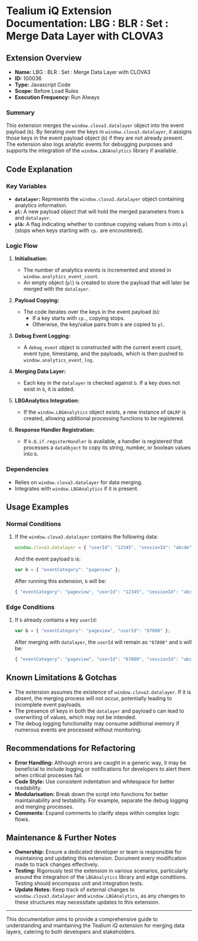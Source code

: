 # Tealium iQ Extension Documentation: LBG : BLR : Set : Merge Data Layer with CLOVA3

## Extension Overview
- **Name:** LBG : BLR : Set : Merge Data Layer with CLOVA3
- **ID:** 100036
- **Type:** Javascript Code
- **Scope:** Before Load Rules
- **Execution Frequency:** Run Always

### Summary
This extension merges the `window.clova3.datalayer` object into the event payload (`b`). By iterating over the keys in `window.clova3.datalayer`, it assigns those keys in the event payload object (`b`) if they are not already present. The extension also logs analytic events for debugging purposes and supports the integration of the `window.LBGAnalytics` library if available.

## Code Explanation

### Key Variables
- **`datalayer`:** Represents the `window.clova3.datalayer` object containing analytics information.
- **`pl`:** A new payload object that will hold the merged parameters from `b` and `datalayer`.
- **`plb`:** A flag indicating whether to continue copying values from `b` into `pl` (stops when keys starting with `cp.` are encountered).

### Logic Flow
1. **Initialisation:**
   - The number of analytics events is incremented and stored in `window.analytics_event_count`.
   - An empty object (`pl`) is created to store the payload that will later be merged with the `datalayer`.

2. **Payload Copying:**
   - The code iterates over the keys in the event payload (`b`):
     - If a key starts with `cp.`, copying stops.
     - Otherwise, the key/value pairs from `b` are copied to `pl`.

3. **Debug Event Logging:**
   - A `debug_event` object is constructed with the current event count, event type, timestamp, and the payloads, which is then pushed to `window.analytics_event_log`.

4. **Merging Data Layer:**
   - Each key in the `datalayer` is checked against `b`. If a key does not exist in `b`, it is added.

5. **LBGAnalytics Integration:**
   - If the `window.LBGAnalytics` object exists, a new instance of `QALRP` is created, allowing additional processing functions to be registered.

6. **Response Handler Registration:**
   - If `b.Q.if.registerHandler` is available, a handler is registered that processes a `dataObject` to copy its string, number, or boolean values into `b`.

### Dependencies
- Relies on `window.clova3.datalayer` for data merging.
- Integrates with `window.LBGAnalytics` if it is present.

## Usage Examples

### Normal Conditions
1. If the `window.clova3.datalayer` contains the following data:
   ```javascript
   window.clova3.datalayer = { "userId": "12345", "sessionId": "abcde" }
   ```
   And the event payload `b` is:
   ```javascript
   var b = { "eventCategory": "pageview" };
   ```
   After running this extension, `b` will be:
   ```javascript
   { "eventCategory": "pageview", "userId": "12345", "sessionId": "abcde" }
   ```

### Edge Conditions
1. If `b` already contains a key `userId`:
   ```javascript
   var b = { "eventCategory": "pageview", "userId": "67890" };
   ```
   After merging with `datalayer`, the `userId` will remain as `"67890"` and `b` will be:
   ```javascript
   { "eventCategory": "pageview", "userId": "67890", "sessionId": "abcde" }
   ```

## Known Limitations & Gotchas
- The extension assumes the existence of `window.clova3.datalayer`. If it is absent, the merging process will not occur, potentially leading to incomplete event payloads.
- The presence of keys in both the `datalayer` and payload `b` can lead to overwriting of values, which may not be intended.
- The debug logging functionality may consume additional memory if numerous events are processed without monitoring.

## Recommendations for Refactoring
- **Error Handling:** Although errors are caught in a generic way, it may be beneficial to include logging or notifications for developers to alert them when critical processes fail.
- **Code Style:** Use consistent indentation and whitespace for better readability.
- **Modularisation:** Break down the script into functions for better maintainability and testability. For example, separate the debug logging and merging processes.
- **Comments:** Expand comments to clarify steps within complex logic flows.

## Maintenance & Further Notes
- **Ownership:** Ensure a dedicated developer or team is responsible for maintaining and updating this extension. Document every modification made to track changes effectively.
- **Testing:** Rigorously test the extension in various scenarios, particularly around the integration of the `LBGAnalytics` library and edge conditions. Testing should encompass unit and integration tests.
- **Update Notes:** Keep track of external changes to `window.clova3.datalayer` and `window.LBGAnalytics`, as any changes to these structures may necessitate updates to this extension.

---

This documentation aims to provide a comprehensive guide to understanding and maintaining the Tealium iQ extension for merging data layers, catering to both developers and stakeholders.